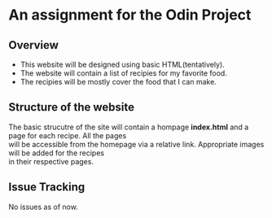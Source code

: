 # An assignment for the Odin Project
## Overview
* This website will be designed using basic HTML(tentatively).  
* The website will contain a list of recipies for my favorite food.  
* The recipies will be mostly cover the food that I can make.
## Structure of the website
The basic strucutre of the site will contain a hompage **index.html** and a page for each recipe. All the pages  
will be accessible from the homepage via a relative link. Appropriate images will be added for the recipes  
in their respective pages.
## Issue Tracking
No issues as of now.
